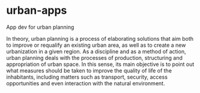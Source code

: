 # urban-apps
App dev for urban planning


In theory, urban planning is a process of elaborating solutions that aim both to improve or requalify an existing urban area, as well as to create a new urbanization in a given region. As a discipline and as a method of action, urban planning deals with the processes of production, structuring and appropriation of urban space. In this sense, its main objective is to point out what measures should be taken to improve the quality of life of the inhabitants, including matters such as transport, security, access opportunities and even interaction with the natural environment.
